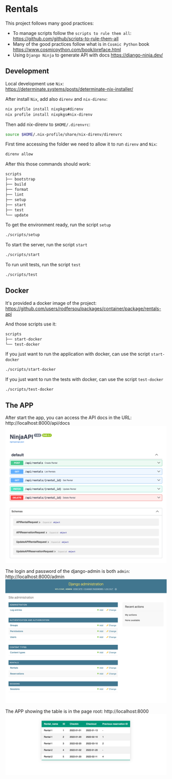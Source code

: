 # Rentals
This project follows many good practices:
* To manage scripts follow the `scripts to rule them all`: https://github.com/github/scripts-to-rule-them-all
* Many of the good practices follow what is in `Cosmic Python` book https://www.cosmicpython.com/book/preface.html
* Using `Django Ninja` to generate API with docs https://django-ninja.dev/

## Development
Local development use `Nix`: https://determinate.systems/posts/determinate-nix-installer/

After install `Nix`, add also `direnv` and `nix-direnv`:

```bash
nix profile install nixpkgs#direnv
nix profile install nixpkgs#nix-direnv
```

Then add nix-direnv to `$HOME/.direnvrc`:

```bash
source $HOME/.nix-profile/share/nix-direnv/direnvrc
```

First time accessing the folder we need to allow it to run `direnv` and `Nix`:

```bash
direnv allow
```

After this those commands should work:

```
scripts
├── bootstrap
├── build
├── format
├── lint
├── setup
├── start
├── test
└── update
```

To get the environment ready, run the script `setup`

```bash
./scripts/setup
```

To start the server, run the script `start`

```bash
./scripts/start
```

To run unit tests, run the script `test`
```bash
./scripts/test
```


## Docker
It's provided a docker image of the project: https://github.com/users/rodfersou/packages/container/package/rentals-api

And those scripts use it:

```
scripts
├── start-docker
└── test-docker
```

If you just want to run the application with docker, can use the script `start-docker`

```bash
./scripts/start-docker
```


If you just want to run the tests with docker, can use the script `test-docker`

```bash
./scripts/test-docker
```

## The APP
After start the app, you can access the API docs in the URL: http://localhost:8000/api/docs
![API Docs](docs/api_docs.png)

The login and password of the django-admin is both `admin`: http://localhost:8000/admin
![Django Admin](docs/django_admin.png)

The APP showing the table is in the page root: http://localhost:8000
![Rentals APP](docs/rentals_app.png)
